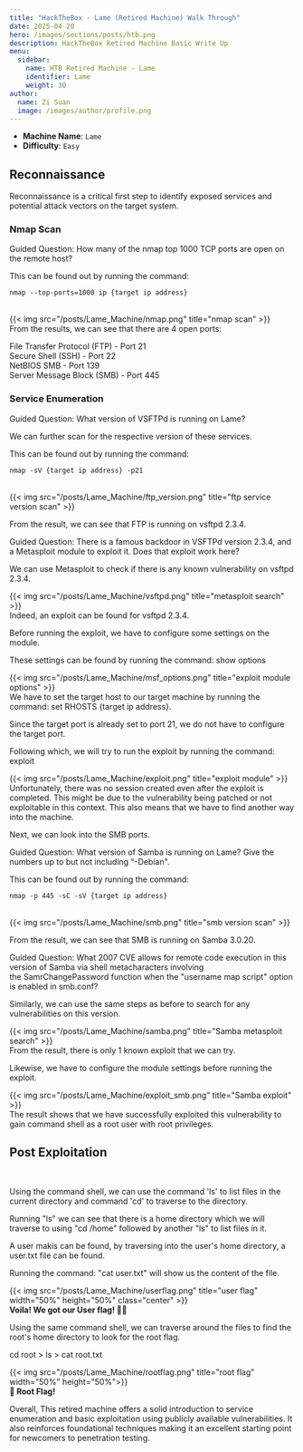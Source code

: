 ```yaml
---
title: "HackTheBox - Lame (Retired Machine) Walk Through"
date: 2025-04-20
hero: /images/sections/posts/htb.png
description: HackTheBox Retired Machine Basic Write Up
menu:
  sidebar:
    name: HTB Retired Machine - Lame
    identifier: Lame
    weight: 30
author:
  name: Zi Suan
  image: /images/author/profile.png
---
```


- **Machine Name**: `Lame`
- **Difficulty**: `Easy`

## Reconnaissance

Reconnaissance is a critical first step to identify exposed services and potential attack vectors on the target system.

### Nmap Scan

Guided Question: How many of the nmap top 1000 TCP ports are open on the remote host?

This can be found out by running the command:

```
nmap --top-ports=1000 ip {target ip address}
```

<br>
{{< img src="/posts/Lame_Machine/nmap.png" title="nmap scan" >}}
<br>
From the results, we can see that there are 4 open ports:

File Transfer Protocol (FTP) - Port 21
<br>
Secure Shell (SSH) - Port 22
<br>
NetBIOS SMB - Port 139
<br>
Server Message Block (SMB) - Port 445

### Service Enumeration

Guided Question: What version of VSFTPd is running on Lame?

We can further scan for the respective version of these services.

This can be found out by running the command:

```
nmap -sV {target ip address} -p21
```

<br>
{{< img src="/posts/Lame_Machine/ftp_version.png" title="ftp service version scan" >}}
<br>

From the result, we can see that FTP is running on vsftpd 2.3.4.

Guided Question: There is a famous backdoor in VSFTPd version 2.3.4, and a Metasploit module to exploit it. Does that exploit work here?

We can use Metasploit to check if there is any known vulnerability on vsftpd 2.3.4.

{{< img src="/posts/Lame_Machine/vsftpd.png" title="metasploit search" >}}
<br>
Indeed, an exploit can be found for vsftpd 2.3.4.

Before running the exploit, we have to configure some settings on the module.

These settings can be found by running the command: show options

{{< img src="/posts/Lame_Machine/msf_options.png" title="exploit module options" >}}
<br>
We have to set the target host to our target machine by running the command: set RHOSTS {target ip address}.

Since the target port is already set to port 21, we do not have to configure the target port.

Following which, we will try to run the exploit by running the command: exploit

{{< img src="/posts/Lame_Machine/exploit.png" title="exploit module" >}}
<br>
Unfortunately, there was no session created even after the exploit is completed. This might be due to the vulnerability being patched or not exploitable in this context. This also means that we have to find another way into the machine.

Next, we can look into the SMB ports.

Guided Question: What version of Samba is running on Lame? Give the numbers up to but not including "-Debian".

This can be found out by running the command:

```
nmap -p 445 -sC -sV {target ip address}
```

<br>
{{< img src="/posts/Lame_Machine/smb.png" title="smb version scan" >}}
<br>

From the result, we can see that SMB is running on Samba 3.0.20.

Guided Question: What 2007 CVE allows for remote code execution in this version of Samba via shell metacharacters involving the SamrChangePassword function when the "username map script" option is enabled in smb.conf?

Similarly, we can use the same steps as before to search for any vulnerabilities on this version.

{{< img src="/posts/Lame_Machine/samba.png" title="Samba metasploit search" >}}
<br>
From the result, there is only 1 known exploit that we can try.

Likewise, we have to configure the module settings before running the exploit.

{{< img src="/posts/Lame_Machine/exploit_smb.png" title="Samba exploit" >}}
<br>
The result shows that we have successfully exploited this vulnerability to gain command shell as a root user with root privileges.

## Post Exploitation

<br>

Using the command shell, we can use the command 'ls' to list files in the current directory and command 'cd' to traverse to the directory.

Running "ls" we can see that there is a home directory which we will traverse to using "cd /home" followed by another "ls" to list files in it.

A user makis can be found, by traversing into the user's home directory, a user.txt file can be found.

Running the command: "cat user.txt" will show us the content of the file.

{{< img src="/posts/Lame_Machine/userflag.png" title="user flag" width="50%" height="50%" class="center" >}}
</br>
**Voila! We got our User flag! 🏴‍☠️**

Using the same command shell, we can traverse around the files to find the root's home directory to look for the root flag.

cd root > ls > cat root.txt

{{< img src="/posts/Lame_Machine/rootflag.png" title="root flag" width="50%" height="50%">}}
</br>
**👑 Root Flag!**

Overall, This retired machine offers a solid introduction to service enumeration and basic exploitation using publicly available vulnerabilities. It also reinforces foundational techniques making it an excellent starting point for newcomers to penetration testing.
